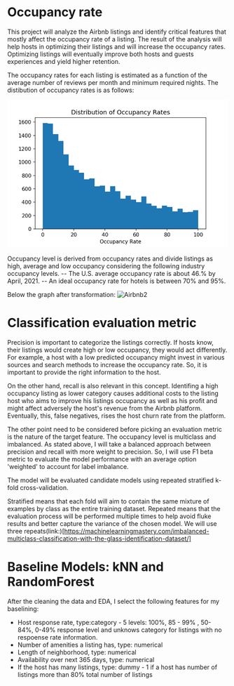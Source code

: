# Occupancy rate
This project will analyze the Airbnb listings and identify critical features that mostly affect the occupancy rate of a listing. 
The result of the analysis will help hosts in optimizing their listings and will increase the occupancy rates. 
Optimizing listings will eventually improve both hosts and guests experiences and yield higher retention.

The occupancy rates for each listing is estimated as a function of the average number of reviews per month and minimum required nights. The distibution of occupancy rates is as follows:

![Airbnb1](images/occupancy_hist.png)


Occupancy level is derived from occupancy rates and divide listings as high, average and low occupancy considering the following industry occupancy levels. 
-- The U.S. average occupancy rate is about 46.% by April, 2021. -- An ideal occupancy rate for hotels is between 70% and 95%.

Below the graph after transformation:
![Airbnb2](images/occupancy_level.png)

# Classification evaluation metric
Precision is important to categorize the listings correctly. If hosts know, their listings would create high or low occupancy, they would act differently. For example, a host with a low predicted occupancy might invest in various sources and search methods to increase the occupancy rate. So, it is important to provide the right information to the host.

On the other hand, recall is also relevant in this concept. Identifing a high occupancy listing as lower category causes additional costs to the listing host who aims to improve his listings occupancy as well as his profit and might affect adversely the host's revenue from the Airbnb platform. Eventually, this, false negatives, rises the host churn rate from the platform.

The other point need to be considered before picking an evaluation metric is the nature of the target feature. The occupancy level is multiclass and imbalanced. As stated above, I will take a balanced approach between precision and recall with more weight to precision. So, I will use F1 beta metric to evaluate the model performance with an average option 'weighted' to account for label imbalance.

The model will be evaluated candidate models using repeated stratified k-fold cross-validation.

Stratified means that each fold will aim to contain the same mixture of examples by class as the entire training dataset. Repeated means that the evaluation process will be performed multiple times to help avoid fluke results and better capture the variance of the chosen model. We will use three repeats(link:)[https://machinelearningmastery.com/imbalanced-multiclass-classification-with-the-glass-identification-dataset/]

# Baseline Models: kNN and RandomForest
After the cleaning the data and EDA, I select the following features for my baselining:

- Host response rate, type:category - 5 levels: 100%, 85 - 99% , 50- 84%, 0-49% response level and unknows category for listings with no respoense rate information.
- Number of amenities a listing has, type: numerical
- Length of neighborhood, type: numerical
- Availability over next 365 days, type: numerical
- If the host has many listings, type: dummy - 1 if a host has number of listings more than 80% total number of listings



